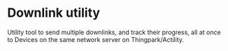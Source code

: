 # Downlink utility

Utility tool to send multiple downlinks, and track their progress, all at once to Devices on the same network server on Thingpark/Actility.
